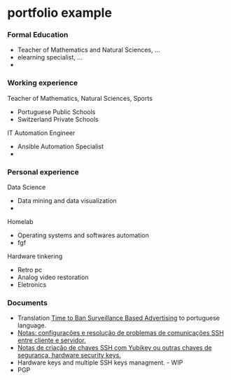 # portfolio example


### Formal Education
  - Teacher of Mathematics and Natural Sciences, ...
  - elearning specialist, ...
  - 


### Working experience

Teacher of Mathematics, Natural Sciences, Sports
  - Portuguese Public Schools
  - Switzerland Private Schools

IT Automation Engineer
  - Ansible Automation Specialist
  - 

### Personal experience
Data Science
  - Data mining and data visualization
  - 

Homelab
  - Operating systems and softwares automation
  - fgf
    
Hardware tinkering
  - Retro pc
  - Analog video restoration
  - Eletronics
    
### Documents
  - Translation [Time to Ban Surveillance Based Advertising](https://github.com/zcavaleiro/tempo-de-banir-a-publicidade-baseada-em-vigilancia) to portuguese language.
  - [Notas: configurações e resolução de problemas de comunicações SSH entre cliente e servidor.](https://github.com/zcavaleiro/public-docs/blob/main/portuguese/configura%C3%A7%C3%B5es-e-resolu%C3%A7%C3%A3o-de-problemas-de-comunica%C3%A7%C3%B5es-SSH-entre-cliente-e-servidor.md)
  - [Notas de criação de chaves SSH com Yubikey ou outras chaves de segurança, hardware security keys.](https://github.com/zcavaleiro/public-docs/blob/main/portuguese/notas-de-cria%C3%A7%C3%A3o-de-chaves-ssh-com-yubikey-ou-outras-chaves-de-seguran%C3%A7a-hardware-security-keys.md)
  - Hardware keys and multiple SSH keys managment. - WIP
  -  PGP
    



